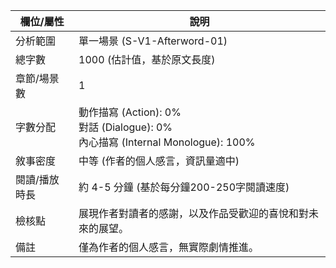 | 欄位/屬性 | 說明 |
|---|---|
| 分析範圍 | 單一場景 (S-V1-Afterword-01) |
| 總字數 | 1000 (估計值，基於原文長度) |
| 章節/場景數 | 1 |
| 字數分配 | 動作描寫 (Action): 0%<br>對話 (Dialogue): 0%<br>內心描寫 (Internal Monologue): 100% |
| 敘事密度 | 中等 (作者的個人感言，資訊量適中) |
| 閱讀/播放時長 | 約 4-5 分鐘 (基於每分鐘200-250字閱讀速度) |
| 檢核點 | 展現作者對讀者的感謝，以及作品受歡迎的喜悅和對未來的展望。 |
| 備註 | 僅為作者的個人感言，無實際劇情推進。 |
